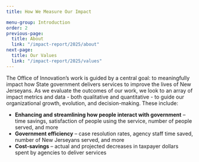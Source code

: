 ```yaml
---
title: How We Measure Our Impact

menu-group: Introduction
order: 2
previous-page:
  title: About
  link: "/impact-report/2025/about"
next-page:
  title: Our Values
  link: "/impact-report/2025/values"
---
```


The Office of Innovation’s work is guided by a central goal: to meaningfully impact how State government delivers services to improve the lives of New Jerseyans. As we evaluate the outcomes of our work, we look to an array of impact metrics and data - both qualitative and quantitative - to guide our organizational growth, evolution, and decision-making. These include:

- **Enhancing and streamlining how people interact with government** – time savings, satisfaction of people using the service, number of people served, and more
- **Government efficiency** – case resolution rates, agency staff time saved, number of New Jerseyans served, and more
- **Cost-savings** – actual and projected decreases in taxpayer dollars spent by agencies to deliver services
